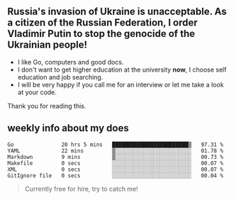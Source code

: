 ## Russia's invasion of Ukraine is unacceptable. As a citizen of the Russian Federation, I order Vladimir Putin to stop the genocide of the Ukrainian people!

- I like Go, computers and good docs.
- I don't want to get higher education at the university **now**, I choose self education and job searching.
- I will be very happy if you call me for an interview or let me take a look at your code.

Thank you for reading this.

## weekly info about my does
<!--START_SECTION:waka-->

```text
Go               20 hrs 5 mins   ████████████████████████▒   97.31 %
YAML             22 mins         ▒░░░░░░░░░░░░░░░░░░░░░░░░   01.78 %
Markdown         9 mins          ▒░░░░░░░░░░░░░░░░░░░░░░░░   00.73 %
Makefile         0 secs          ░░░░░░░░░░░░░░░░░░░░░░░░░   00.07 %
XML              0 secs          ░░░░░░░░░░░░░░░░░░░░░░░░░   00.07 %
GitIgnore file   0 secs          ░░░░░░░░░░░░░░░░░░░░░░░░░   00.04 %
```

<!--END_SECTION:waka-->

> Currently free for hire, try to catch me!
